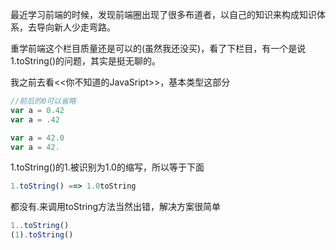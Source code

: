 最近学习前端的时候，发现前端圈出现了很多布道者，以自己的知识来构成知识体系，去导向新人少走弯路。

重学前端这个栏目质量还是可以的(虽然我还没买)，看了下栏目，有一个是说1.toString()的问题，其实是挺无聊的。

我之前去看<<你不知道的JavaSript>>，基本类型这部分
```js
//前后的0可以省略
var a = 0.42
var a = .42

var a = 42.0
var a = 42.   
```
1.toString()的1.被识别为1.0的缩写，所以等于下面
```js
1.toString() ==> 1.0toString
```
都没有.来调用toString方法当然出错，解决方案很简单
```js
1..toString() 
(1).toString()
```